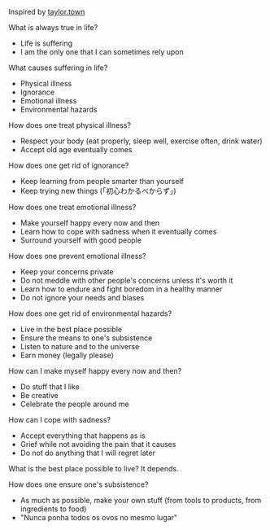 Inspired by 
[taylor.town](https://taylor.town/constructive-lifestyle-design)

What is always true in life?
- Life is suffering
- I am the only one that I can sometimes rely upon

What causes suffering in life?
- Physical illness
- Ignorance
- Emotional illness
- Environmental hazards

How does one treat physical illness?
- Respect your body (eat properly, sleep well, exercise often, drink 
water)
- Accept old age eventually comes

How does one get rid of ignorance?
- Keep learning from people smarter than yourself
- Keep trying new things (「初心わかるべからず」)

How does one treat emotional illness?
- Make yourself happy every now and then
- Learn how to cope with sadness when it eventually comes
- Surround yourself with good people

How does one prevent emotional illness?
- Keep your concerns private
- Do not meddle with other people's concerns unless it's worth it
- Learn how to endure and fight boredom in a healthy manner
- Do not ignore your needs and biases

How does one get rid of environmental hazards?
- Live in the best place possible
- Ensure the means to one's subsistence
- Listen to nature and to the universe
- Earn money (legally please)

How can I make myself happy every now and then?
- Do stuff that I like
- Be creative
- Celebrate the people around me

How can I cope with sadness?
- Accept everything that happens as is
- Grief while not avoiding the pain that it causes
- Do not do anything that I will regret later

What is the best place possible to live? It depends.

How does one ensure one's subsistence?
- As much as possible, make your own stuff (from tools to products, from 
ingredients to food)
- "Nunca ponha todos os ovos no mesmo lugar"


